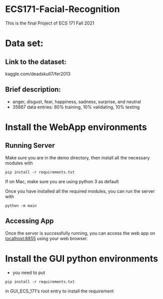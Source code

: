 # ECS171-Facial-Recognition
This is the final Project of ECS 171 Fall 2021

# Data set:
## Link to the dataset:
kaggle.com/deadskull7/fer2013

## Brief description:
 * anger, disgust, fear, happiness, sadness, surprise, and neutral
 * 35887 data entries: 80% training, 10% validating, 10% testing

# Install the WebApp environments
## Running Server
Make sure you are in the demo directory, then install all the necessary modules with

```console
pip install -r requirements.txt
```

If on Mac, make sure you are using python 3 as default

Once you have installed all the required modules, you can run the server with

```console
python -m main
```

## Accessing App
Once the server is successfully running, you can access the web app on [localhost:8855]() using your web browser.

# Install the GUI python environments
* you need to put
```console
pip install -r requirements.txt
```
in GUI_ECS_171's root entry to install the requirement
